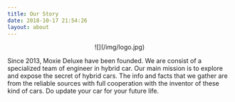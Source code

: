 ```yaml
---
title: Our Story
date: 2018-10-17 21:54:26
layout: about
---
```


<center>
![](/img/logo.jpg)
</center>

Since 2013, Moxie Deluxe have been founded. We are consist of a specialized team of engineer in hybrid car. Our main mission is to explore and expose the secret of hybrid cars. The info and facts that we gather are from the reliable sources with full cooperation with the inventor of these kind of cars. Do update your car for your future life.